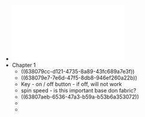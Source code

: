- ![Parangat-Final-17-9-2015.pdf](../assets/Parangat-Final-17-9-2015_1669363433363_0.pdf)
- Chapter 1
	- ((638079cc-d121-4735-8a89-43fc689a7e3f))
	- ((638079e7-7e6d-47f5-8db8-946ef260a22b))
	- Key - on / off button - if off, will not work
	- spin speed - is this important base don fabric?
	- ((63807aeb-6536-47a3-b59a-b53b6a353072))
	-
	-